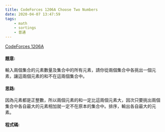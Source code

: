 ```yaml
---
title: CodeForces 1206A Choose Two Numbers
date: 2020-04-07 13:47:59
tags:
    - math
    - sortings
    - 普通
---
```

[CodeForces 1206A](https://codeforces.com/problemset/problem/1206/A)
<!-- more -->

#### 題意:
輸入兩個集合的元素數量及集合中的所有元素，請你從兩個集合中各挑出一個元素，讓這兩個元素的和不在這兩個集合中。

#### 思路:
因為元素都是正整數，所以兩個元素的和一定比這兩個元素大，因次只要挑出兩個集合中各自最大的元素相加就一定不在原本的集合中。排序，輸出各自最大的元素。

#### 程式碼:
<script src="https://gist.github.com/Daviswww/d975ad83e445dcad60d027f3b73a057e.js"></script>